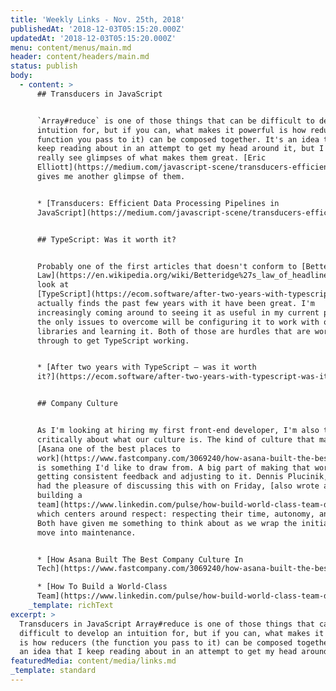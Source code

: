 ```yaml
---
title: 'Weekly Links - Nov. 25th, 2018'
publishedAt: '2018-12-03T05:15:20.000Z'
updatedAt: '2018-12-03T05:15:20.000Z'
menu: content/menus/main.md
header: content/headers/main.md
status: publish
body:
  - content: >
      ## Transducers in JavaScript


      `Array#reduce` is one of those things that can be difficult to develop an
      intuition for, but if you can, what makes it powerful is how reducers (the
      function you pass to it) can be composed together. It's an idea that I
      keep reading about in an attempt to get my head around it, but I only
      really see glimpses of what makes them great. [Eric
      Elliott](https://medium.com/javascript-scene/transducers-efficient-data-processing-pipelines-in-javascript-7985330fe73d)
      gives me another glimpse of them.


      * [Transducers: Efficient Data Processing Pipelines in
      JavaScript](https://medium.com/javascript-scene/transducers-efficient-data-processing-pipelines-in-javascript-7985330fe73d)


      ## TypeScript: Was it worth it?


      Probably one of the first articles that doesn't conform to [Betterridge's
      Law](https://en.wikipedia.org/wiki/Betteridge%27s_law_of_headlines), this
      look at
      [TypeScript](https://ecom.software/after-two-years-with-typescript-was-it-worth-it/)
      actually finds the past few years with it have been great. I'm
      increasingly coming around to seeing it as useful in my current project;
      the only issues to overcome will be configuring it to work with our
      libraries and learning it. Both of those are hurdles that are worth going
      through to get TypeScript working.


      * [After two years with TypeScript – was it worth
      it?](https://ecom.software/after-two-years-with-typescript-was-it-worth-it/)


      ## Company Culture


      As I'm looking at hiring my first front-end developer, I'm also thinking
      critically about what our culture is. The kind of culture that makes
      [Asana one of the best places to
      work](https://www.fastcompany.com/3069240/how-asana-built-the-best-company-culture-in-tech)
      is something I'd like to draw from. A big part of making that work is
      getting consistent feedback and adjusting to it. Dennis Plucinik, who I
      had the pleasure of discussing this with on Friday, [also wrote about
      building a
      team](https://www.linkedin.com/pulse/how-build-world-class-team-dennis-plucinik/),
      which centers around respect: respecting their time, autonomy, and goals.
      Both have given me something to think about as we wrap the initial build &
      move into maintenance.


      * [How Asana Built The Best Company Culture In
      Tech](https://www.fastcompany.com/3069240/how-asana-built-the-best-company-culture-in-tech)

      * [How To Build a World-Class
      Team](https://www.linkedin.com/pulse/how-build-world-class-team-dennis-plucinik/)
    _template: richText
excerpt: >
  Transducers in JavaScript Array#reduce is one of those things that can be
  difficult to develop an intuition for, but if you can, what makes it powerful
  is how reducers (the function you pass to it) can be composed together. It’s
  an idea that I keep reading about in an attempt to get my head around \[…]
featuredMedia: content/media/links.md
_template: standard
---
```


